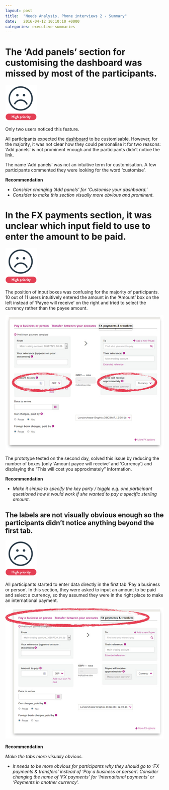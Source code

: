 ```yaml
---
layout: post
title:  "Needs Analysis, Phone interviews 2 - Summary"
date:   2016-04-12 10:10:10 +0000
categories: executive-summaries
---
```


# The ‘Add panels’ section for customising the dashboard was missed by most of the participants. #

<img style="max-width: 100px;" src="/images/high-priority.jpg">


Only two users noticed this feature.

All participants expected the [dashboard]() to be customisable. However, for the majority, it was not clear how they could personalise it for two reasons:
‘Add panels’ is not prominent enough and the participants didn’t notice the link.

The name ‘Add panels’ was not an intuitive term for customisation. A few participants commented they were looking for the word ‘customise’.


**Recommendation**

+ *Consider changing ‘Add panels’ for ‘Customise your dashboard.’*
+ *Consider to make this section visually more obvious and prominent.*





# In the FX payments section, it was unclear which input field to use to enter the amount to be paid. #

<img style="max-width: 100px;" src="/images/high-priority.jpg">

The position of input boxes was confusing for the majority of participants. 10 out of 11 users intuitively entered the amount in the ‘Amount’ box on the left instead of ‘Payee will receive’ on the right and tried to select the currency rather than the payee amount. 

<img src="/images/screenshot1.jpg">


The prototype tested on the second day, solved this issue by reducing the number of boxes (only ‘Amount payee will receive’ and ‘Currency’) and displaying the “This will cost you approximately” information.



**Recommendation**

+ *Make it simple to specify the key party / toggle e.g. one participant questioned how it would work if she wanted to pay a specific sterling amount.*



## The labels are not visually obvious enough so the participants didn’t notice anything beyond the first tab. ##

<img style="max-width: 100px;" src="/images/high-priority.jpg">

All participants started to enter data directly in the first tab ‘Pay a business or person’. In this section, they were asked to input an amount to be paid and select a currency, so they assumed they were in the right place to make an international payment.

<img src="/images/screenshot2.jpg">

**Recommendation**

*Make the tabs more visually obvious.*

+ *It needs to be more obvious for participants why they should go to ‘FX payments & transfers’ instead of ‘Pay a business or person’. Consider changing the name of ‘FX payments’ for ‘International payments’ or ‘Payments in another currency’.*